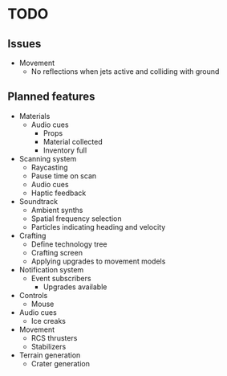 # TODO
## Issues
- Movement
  - No reflections when jets active and colliding with ground

## Planned features
- Materials
  - Audio cues
    - Props
    - Material collected
    - Inventory full
- Scanning system
  - Raycasting
  - Pause time on scan
  - Audio cues
  - Haptic feedback
- Soundtrack
  - Ambient synths
  - Spatial frequency selection
  - Particles indicating heading and velocity
- Crafting
  - Define technology tree
  - Crafting screen
  - Applying upgrades to movement models
- Notification system
  - Event subscribers
    - Upgrades available
- Controls
  - Mouse
- Audio cues
  - Ice creaks
- Movement
  - RCS thrusters
  - Stabilizers
- Terrain generation
  - Crater generation
